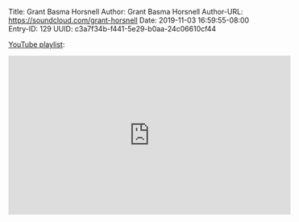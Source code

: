 Title: Grant Basma Horsnell
Author: Grant Basma Horsnell
Author-URL: https://soundcloud.com/grant-horsnell
Date: 2019-11-03 16:59:55-08:00
Entry-ID: 129
UUID: c3a7f34b-f441-5e29-b0aa-24c06610cf44

[YouTube playlist](https://www.youtube.com/playlist?list=PLa0nkDL_1SkyALu-QvpkCfaECG0kt7vGD):

<iframe width="560" height="315" src="https://www.youtube.com/embed/videoseries?list=PLa0nkDL_1SkyALu-QvpkCfaECG0kt7vGD" frameborder="0" allow="accelerometer; autoplay; encrypted-media; gyroscope; picture-in-picture" allowfullscreen></iframe>
